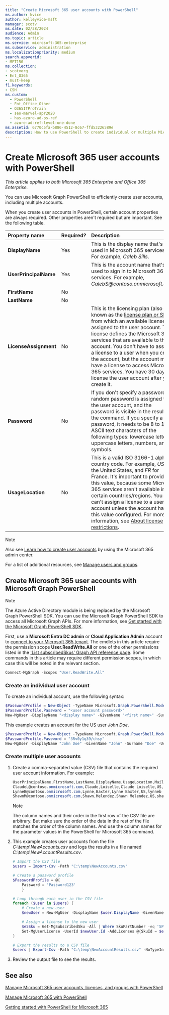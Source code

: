 ```yaml
---
title: "Create Microsoft 365 user accounts with PowerShell"
ms.author: kvice
author: kelleyvice-msft
manager: scotv
ms.date: 02/28/2024
audience: Admin
ms.topic: article
ms.service: microsoft-365-enterprise
ms.subservice: administration
ms.localizationpriority: medium
search.appverid:
- MET150
ms.collection: 
- scotvorg
- Ent_O365
- must-keep
f1.keywords:
- CSH
ms.custom:
  - PowerShell
  - Ent_Office_Other
  - O365ITProTrain
  - seo-marvel-apr2020
  - has-azure-ad-ps-ref
  - azure-ad-ref-level-one-done
ms.assetid: 6770c5fa-b886-4512-8c67-ffd53226589e
description: How to use PowerShell to create individual or multiple Microsoft 365 user accounts.
---
```


# Create Microsoft 365 user accounts with PowerShell

*This article applies to both Microsoft 365 Enterprise and Office 365 Enterprise.*

You can use Microsoft Graph PowerShell to efficiently create user accounts, including multiple accounts.

When you create user accounts in PowerShell, certain account properties are always required. Other properties aren't required but are important. See the following table.
  
|**Property name**|**Required?**|**Description**|
|:-----|:-----|:-----|
|**DisplayName** <br/> |Yes  <br/> |This is the display name that's used in Microsoft 365 services. For example, *Caleb Sills*. <br/> |
|**UserPrincipalName** <br/> |Yes  <br/> |This is the account name that's used to sign in to Microsoft 365 services. For example, *CalebS\@contoso.onmicrosoft.com*.  <br/> |
|**FirstName** <br/> |No  <br/> ||
|**LastName** <br/> |No  <br/> ||
|**LicenseAssignment** <br/> |No  <br/> |This is the licensing plan (also known as the [license plan or SKU](/azure/active-directory/enterprise-users/licensing-service-plan-reference)) from which an available license is assigned to the user account. The license defines the Microsoft 365 services that are available to the account. You don't have to assign a license to a user when you create the account, but the account must have a license to access Microsoft 365 services. You have 30 days to license the user account after you create it. |
|**Password** <br/> |No  <br/> | If you don't specify a password, a random password is assigned to the user account, and the password is visible in the results of the command. If you specify a password, it needs to be 8 to 16 ASCII text characters of the following types: lowercase letters, uppercase letters, numbers, and symbols.<br/> |
|**UsageLocation** <br/> |No  <br/> |This is a valid ISO 3166-1 alpha-2 country code. For example, *US* for the United States, and *FR* for France. It's important to provide this value, because some Microsoft 365 services aren't available in certain countries/regions. You can't assign a license to a user account unless the account has this value configured. For more information, see [About license restrictions](https://go.microsoft.com/fwlink/p/?LinkId=691730).<br/> |

> [!NOTE]
> Also see [Learn how to create user accounts](../admin/add-users/add-users.md) by using the Microsoft 365 admin center.
>
> For a list of additional resources, see [Manage users and groups](/admin).

## Create Microsoft 365 user accounts with Microsoft Graph PowerShell

>[!NOTE]
> The Azure Active Directory module is being replaced by the Microsoft Graph PowerShell SDK. You can use the Microsoft Graph PowerShell SDK to access all Microsoft Graph APIs. For more information, see [Get started with the Microsoft Graph PowerShell SDK](/powershell/microsoftgraph/get-started).

First, use a **Microsoft Entra DC admin** or **Cloud Application Admin** account to [connect to your Microsoft 365 tenant](connect-to-microsoft-365-powershell.md). The cmdlets in this article require the permission scope **User.ReadWrite.All** or one of the other permissions listed in the ['List subscribedSkus' Graph API reference page](/graph/api/subscribedsku-list). Some commands in this article may require different permission scopes, in which case this will be noted in the relevant section.

```powershell
Connect-MgGraph -Scopes "User.ReadWrite.All"
```

### Create an individual user account

To create an individual account, use the following syntax:
  
```powershell
$PasswordProfile = New-Object -TypeName Microsoft.Graph.PowerShell.Models.MicrosoftGraphPasswordProfile
$PasswordProfile.Password = "<user account password>"
New-MgUser -DisplayName "<display name>" -GivenName "<first name>" -Surname "<last name>" -UserPrincipalName <sign-in name> -UsageLocation <ISO 3166-1 alpha-2 country code> -MailNickname <mailbox name> -PasswordProfile $PasswordProfile -AccountEnabled $true
```

This example creates an account for the US user *John Doe*.
  
```powershell
$PasswordProfile = New-Object -TypeName Microsoft.Graph.PowerShell.Models.MicrosoftGraphPasswordProfile
$PasswordProfile.Password = "3Rv0y1q39/chsy"
New-MgUser -DisplayName "John Doe" -GivenName "John" -Surname "Doe" -UserPrincipalName johnd@contoso.onmicrosoft.com -UsageLocation "US" -MailNickname "johnd" -PasswordProfile $PasswordProfile -AccountEnabled $true
```

### Create multiple user accounts

1. Create a comma-separated value (CSV) file that contains the required user account information. For example:

     ```powershell
     UserPrincipalName,FirstName,LastName,DisplayName,UsageLocation,MailNickname
     ClaudeL@contoso.onmicrosoft.com,Claude,Loiselle,Claude Loiselle,US,claudel
     LynneB@contoso.onmicrosoft.com,Lynne,Baxter,Lynne Baxter,US,lynneb
     ShawnM@contoso.onmicrosoft.com,Shawn,Melendez,Shawn Melendez,US,shawnm
     ```

   > [!NOTE]
   > The column names and their order in the first row of the CSV file are arbitrary. But make sure the order of the data in the rest of the file matches the order of the column names. And use the column names for the parameter values in the PowerShell for Microsoft 365 command.

2. This example creates user accounts from the file *C:\temp\NewAccounts.csv* and logs the results in a file named *C:\temp\NewAccountResults.csv*.

    ```powershell
    # Import the CSV file
    $users = Import-Csv -Path "C:\temp\NewAccounts.csv"

    # Create a password profile
    $PasswordProfile = @{
        Password = 'Password123'
        }

    # Loop through each user in the CSV file
    foreach ($user in $users) {
        # Create a new user
        $newUser = New-MgUser -DisplayName $user.DisplayName -GivenName $user.FirstName -Surname $user.LastName -UserPrincipalName $user.UserPrincipalName -UsageLocation $user.UsageLocation -MailNickname $user.MailNickname -PasswordProfile $passwordProfile -AccountEnabled

        # Assign a license to the new user
        $e5Sku = Get-MgSubscribedSku -All | Where SkuPartNumber -eq 'SPE_E5'
        Set-MgUserLicense -UserId $newUser.Id -AddLicenses @{SkuId = $e5Sku.SkuId} -RemoveLicenses @()
    }

    # Export the results to a CSV file
    $users | Export-Csv -Path "C:\temp\NewAccountResults.csv" -NoTypeInformation
    ```

3. Review the output file to see the results.

## See also

[Manage Microsoft 365 user accounts, licenses, and groups with PowerShell](manage-user-accounts-and-licenses-with-microsoft-365-powershell.md)
  
[Manage Microsoft 365 with PowerShell](manage-microsoft-365-with-microsoft-365-powershell.md)
  
[Getting started with PowerShell for Microsoft 365](getting-started-with-microsoft-365-powershell.md)

